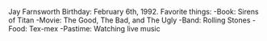Jay Farnsworth
Birthday: February 6th, 1992.
Favorite things:
  -Book: Sirens of Titan
  -Movie: The Good, The Bad, and The Ugly
  -Band: Rolling Stones
  -Food: Tex-mex
  -Pastime: Watching live music
